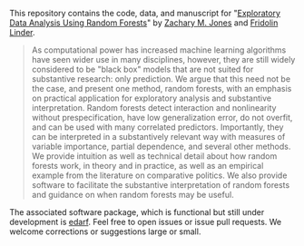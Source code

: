 This repository contains the code, data, and manuscript for "[Exploratory Data Analysis Using Random Forests](http://zmjones.com/static/papers/rfss_manuscript.pdf)" by [Zachary M. Jones](http://zmjones.com) and [Fridolin Linder](http://polisci.la.psu.edu/people/fjl128).

> As computational power has increased machine learning algorithms have seen wider use in many disciplines, however, they are still widely considered to be "black box" models that are not suited for substantive research: only prediction. We argue that this need not be the case, and present one method, random forests, with an emphasis on practical application for exploratory analysis and substantive interpretation. Random forests detect interaction and nonlinearity without prespecification, have low generalization error, do not overfit, and can be used with many correlated predictors. Importantly, they can be interpreted in a substantively relevant way with measures of variable importance, partial dependence, and several other methods. We provide intuition as well as technical detail about how random forests work, in theory and in practice, as well as an empirical example from the literature on comparative politics. We also provide software to facilitate the substantive interpretation of random forests and guidance on when random forests may be useful.

The associated software package, which is functional but still under development is [edarf](http://github.com/zmjones/edarf/). Feel free to open issues or issue pull requests. We welcome corrections or suggestions large or small.
